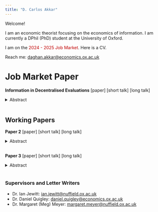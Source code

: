 ```yaml
---
title: "D. Carlos Akkar"
---
```


Welcome! 

I am an economic theorist focusing on the economics of information. I am currently a DPhil (PhD) student at the University of Oxford. 

I am on the <span style="color: #c00000;">2024 - 2025 Job Market</span>. Here is a CV.

Reach me: <a href="mailto:daghan.akkar@economics.ox.ac.uk">daghan.akkar@economics.ox.ac.uk</a>

# Job Market Paper

**Information in Decentralised Evaluations** [paper] [short talk] [long talk]

<details>
  <summary>Abstract</summary>
  Abstract JMP. 
</details>
<br />



## Working Papers

**Paper 2** [paper] [short talk] [long talk]

<details>
  <summary>Abstract</summary>
  Abstract 2.
</details>
<br />


**Paper 3** [paper] [short talk] [long talk]

<details>
  <summary>Abstract</summary>
  Abstract 3.
</details>
<br />




### Supervisors and Letter Writers

* Dr. Ian Jewitt: <a href="mailto:ian.jewitt@nuffield.ox.ac.uk">ian.jewitt@nuffield.ox.ac.uk</a>
* Dr. Daniel Quigley: <a href="mailto:daniel.quigley@economics.ox.ac.uk">daniel.quigley@economics.ox.ac.uk</a>
* Dr. Margaret (Meg) Meyer: <a href="mailto:margaret.meyer@nuffield.ox.ac.uk">margaret.meyer@nuffield.ox.ac.uk</a>

